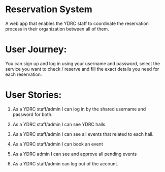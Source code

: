 # Reservation System
A web app that enables the YDRC staff to coordinate the reservation process in their organization between all of them.

# User Journey:
You can sign up and log in using your username and password, select the service you want to check / reserve and fill the exact details you need for each reservation.

# User Stories:


1. As a YDRC staff/admin I can log in by the shared username and password for both.

2. As a YDRC staff/admin I can see YDRC halls.

3. As a YDRC staff/admin I can see all events that related to each hall. 

4. As a YDRC staff/admin I can book an event

5. As a YDRC admin I can see and approve all pending events

8. As a YDRC staff/admin can log out of the account.








